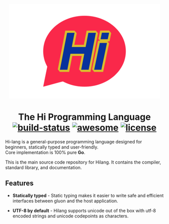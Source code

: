 <p align="center">
  <img src="/hi.png" height="300">
  <h1 align="center">
    The Hi Programming Language
    <br>
    <a href="http://travis-ci.org/8pockets/hi"><img alt="build-status" src="https://img.shields.io/badge/build-passing-brightgreen.svg?style=flat-square" /></a>
    <a href="https://github.com/sindresorhus/awesome" ><img alt="awesome" src="https://img.shields.io/badge/awesome-%E2%9C%93-ff69b4.svg?style=flat-square" /></a>
    <a href="https://github.com/8pockets/hi/blob/master/LICENSE" ><img alt="license" src="https://img.shields.io/badge/license-Apache%20License%202.0-E91E63.svg?style=flat-square" /></a>
  </h1>
</p>

Hi-lang is a general-purpose programming language designed for beginners, statically typed and user-friendly.  
Core implementation is 100% pure **Go**.

This is the main source code repository for Hilang. It contains the compiler, standard library, and documentation.

## Features

* **Statically typed** - Static typing makes it easier to write safe and efficient interfaces between gluon and the host application.

* **UTF-8 by default** - Hilang supports unicode out of the box with utf-8 encoded strings and unicode codepoints as characters.

